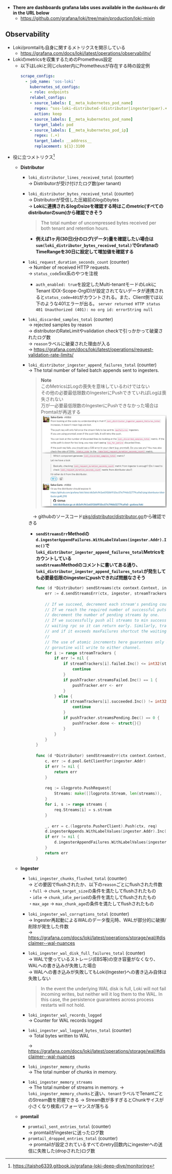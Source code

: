 - **There are dashboards grafana labs uses available in the `dashboards` dir in the URL below**
  - https://github.com/grafana/loki/tree/main/production/loki-mixin

## Observability
- Loki/promtailも自身に関するメトリクスを開示している
  - https://grafana.com/docs/loki/latest/operations/observability/
- Lokiのmetricsを収集するためのPrometheus設定
  - 以下はLokiと同じcluster内にPrometheusが存在する時の設定例
    ~~~yaml
    scrape_configs:
      - job_name: 'sos-loki'
        kubernetes_sd_configs:
        - role: endpoints
        relabel_configs:
        - source_labels: [__meta_kubernetes_pod_name]
          regex: ^sos-loki-distributed-(distributor|ingester|quer).+
          action: keep
        - source_labels: [__meta_kubernetes_pod_name]
          target_label: pod
        - source_labels: [__meta_kubernetes_pod_ip]
          regex: (.+)
          target_label: __address__
          replacement: ${1}:3100
    ~~~
- 役に立つメトリクス[^1]
  [^1]: https://taisho6339.gitbook.io/grafana-loki-deep-dive/monitoring
  - __Distributor__
    - `loki_distributor_lines_received_total` (counter)  
      → Distributorが受け付けたログ数(per tanant)
    - `loki_distributor_bytes_received_total` (counter)  
      → Distributorが受信した圧縮前のlogのbytes  
      → **Lokiに連携されるlogのsizeを確認する時はこのmetric(すべてのdistributorのsum)から確認できそう**
      > The total number of uncompressed bytes received per both tenant and retention hours.  
      - **例えば1ヶ月(30日)分のログ(データ)量を確認したい場合は`sum(loki_distributor_bytes_received_total)`でGrafanaのTimeRangeを30日に設定して増加値を確認する**
    - `loki_request_duration_seconds_count` (counter)  
      → Number of received HTTP requests.  
      → `status_code`5xx系のやつを注視
      - `auth_enabled: true`を設定したMulti-tenantモードのLokiにTenant ID(X-Scope-OrgID)が設定されてないデータが連携されると`status_code=401`がカウントされる。また、Client側では以下のような401エラーが出る。
        `server returned HTTP status 401 Unauthorized (401): no org id: errorString null`
    - `loki_discarded_samples_total` (counter)  
      → rejected samples by reason  
      → distributorのRateLimitやvalidation checkで引っかかって破棄されたログ数  
      → `reason`ラベルに破棄された理由が入る  
      → https://grafana.com/docs/loki/latest/operations/request-validation-rate-limits/
    - `loki_distributor_ingester_append_failures_total` (counter)  
      → The total number of failed batch appends sent to ingesters.  
        > **Note**  
        > このMetricsはLogの喪失を意味しているわけではない  
        > その他の必要最低限数のIngesterにPushできていればLogは喪失されない  
        > 万が一必要最低限数のIngesterにPushできなかった場合はPromtailが再送する
        ![](image/loki_distributor_ingester_append_failures_total.jpg)

      　→ githubのソースコード[pkg/distributor/distributor.go](https://github.com/grafana/loki/blob/db3a9c961e65f186f910cc07e7f46b32779ca9a0/pkg/distributor/distributor.go)から確認できる  
        - **`sendStreamsErr`Methodの`d.ingesterAppendFailures.WithLabelValues(ingester.Addr).Inc()`で`loki_distributor_ingester_append_failures_total`Metricsをカウントしている  
          `sendStreams`Methodのコメントに書いてある通り、`loki_distributor_ingester_append_failures_total`が発生しても必要最低限のingesterにpushできれば問題なさそう**
          ~~~go
          func (d *Distributor) sendStreams(ctx context.Context, ingester ring.InstanceDesc, streamTrackers []*streamTracker, pushTracker *pushTracker) {
              err := d.sendStreamsErr(ctx, ingester, streamTrackers)

              // If we succeed, decrement each stream's pending count by one.
              // If we reach the required number of successful puts on this stream, then
              // decrement the number of pending streams by one.
              // If we successfully push all streams to min success ingesters, wake up the
              // waiting rpc so it can return early. Similarly, track the number of errors,
              // and if it exceeds maxFailures shortcut the waiting rpc.
              //
              // The use of atomic increments here guarantees only a single sendStreams
              // goroutine will write to either channel.
              for i := range streamTrackers {
                  if err != nil {
                      if streamTrackers[i].failed.Inc() <= int32(streamTrackers[i].maxFailures) {
                          continue
                      }
                      if pushTracker.streamsFailed.Inc() == 1 {
                          pushTracker.err <- err
                      }
                  } else {
                      if streamTrackers[i].succeeded.Inc() != int32(streamTrackers[i].minSuccess) {
                          continue
                      }
                      if pushTracker.streamsPending.Dec() == 0 {
                          pushTracker.done <- struct{}{}
                      }
                  }
              }
          }

          func (d *Distributor) sendStreamsErr(ctx context.Context, ingester ring.InstanceDesc, streams []*streamTracker) error {
              c, err := d.pool.GetClientFor(ingester.Addr)
              if err != nil {
                  return err
              }

              req := &logproto.PushRequest{
                  Streams: make([]logproto.Stream, len(streams)),
              }
              for i, s := range streams {
                  req.Streams[i] = s.stream
              }

              _, err = c.(logproto.PusherClient).Push(ctx, req)
              d.ingesterAppends.WithLabelValues(ingester.Addr).Inc()
              if err != nil {
                  d.ingesterAppendFailures.WithLabelValues(ingester.Addr).Inc()
              }
              return err
          }
          ~~~
          
  - __Ingester__
    - `loki_ingester_chunks_flushed_total` (counter)  
      → どの要因でflushされたか、以下の`reason`ごとにflushされた件数  
       ・`full` → `chunk_target_size`の条件を満たしてflushされたもの  
       ・`idle` → `chunk_idle_period`の条件を満たしてflushされたもの  
       ・`max_age` → `max_chunk_age`の条件を満たしてflushされたもの  
    - `loki_ingester_wal_corruptions_total` (counter)  
      → Ingester再起動によるWALのデータ復元時、WALが部分的に破損/削除が発生した件数  
      → https://grafana.com/docs/loki/latest/operations/storage/wal/#disclaimer--wal-nuances
    - `loki_ingester_wal_disk_full_failures_total` (counter)  
      → WALで使っているストレージ(EBS等)の空き容量がなくなり、WALへの書き込みが失敗した場合  
      → WALへの書き込みが失敗してもLoki(Ingester)への書き込み自体は失敗しない  
        > In the event the underlying WAL disk is full, Loki will not fail incoming writes, but neither will it log them to the WAL. In this case, the persistence guarantees across process restarts will not hold.  
    - `loki_ingester_wal_records_logged`  
      → Counter for WAL records logged
    - `loki_ingester_wal_logged_bytes_total` (counter)  
      → Total bytes written to WAL

      → https://grafana.com/docs/loki/latest/operations/storage/wal/#disclaimer--wal-nuances
    - `loki_ingester_memory_chunks`  
      → The total number of chunks in memory.
    - `loki_ingester_memory_streams`  
      → The total number of streams in memory.
      → `loki_ingester_memory_chunks`と違い、`tenant`ラベルでTenantごとのStream数を把握できる
      → Stream数が多すぎるとChunkサイスが小さくなり検索パフォーマンスが落ちる
  - __promtail__
    - `promtail_sent_entries_total` (counter)  
      → promtailがingesterに送ったログ数
    - `promtail_dropped_entries_total` (counter)  
      → promtailが設定されているすべてのretry回数内にingesterへの送信に失敗した(dropされた)ログ数